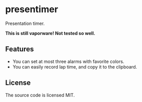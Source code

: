 # presentimer

Presentation timer.

**This is still vaporware! Not tested so well.**

## Features
- You can set at most three alarms with favorite colors.
- You can easily record lap time, and copy it to the clipboard.

## License
The source code is licensed MIT.
